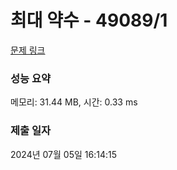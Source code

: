 # 최대 약수  - 49089/1 

[문제 링크](https://level.goorm.io/exam/49089/%EC%9D%B8%EC%8B%B8%EA%B0%80-%EB%90%98%EA%B3%A0-%EC%8B%B6%EC%9D%80-%EB%AF%BC%EC%88%98/quiz/1) 

### 성능 요약

메모리: 31.44 MB, 시간: 0.33 ms

### 제출 일자

2024년 07월 05일 16:14:15

